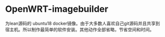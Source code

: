 # OpenWRT-imagebuilder


为lean源码的 ubuntu18 docker镜像。由于大多数人喜欢自己git源码并且共享到宿主机。所以制作最简单的软件安装。其他动作全部省略，节省空间和时间。
